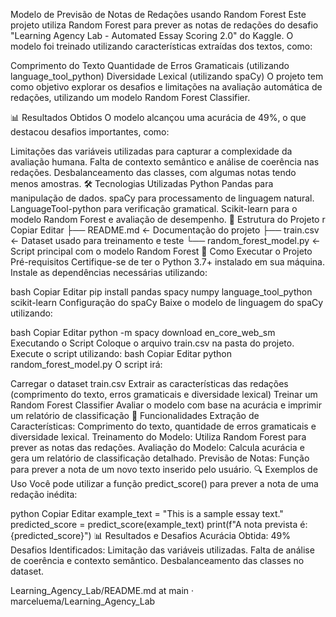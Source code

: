 Modelo de Previsão de Notas de Redações usando Random Forest Este projeto utiliza Random Forest para prever as notas de redações do desafio "Learning Agency Lab - Automated Essay Scoring 2.0" do Kaggle. O modelo foi treinado utilizando características extraídas dos textos, como:

Comprimento do Texto Quantidade de Erros Gramaticais (utilizando language_tool_python) Diversidade Lexical (utilizando spaCy) O projeto tem como objetivo explorar os desafios e limitações na avaliação automática de redações, utilizando um modelo Random Forest Classifier.

📊 Resultados Obtidos O modelo alcançou uma acurácia de 49%, o que destacou desafios importantes, como:

Limitações das variáveis utilizadas para capturar a complexidade da avaliação humana. Falta de contexto semântico e análise de coerência nas redações. Desbalanceamento das classes, com algumas notas tendo menos amostras. 🛠️ Tecnologias Utilizadas Python Pandas para manipulação de dados. spaCy para processamento de linguagem natural. LanguageTool-python para verificação gramatical. Scikit-learn para o modelo Random Forest e avaliação de desempenho. 📁 Estrutura do Projeto r Copiar Editar ├── README.md <- Documentação do projeto
├── train.csv <- Dataset usado para treinamento e teste
└── random_forest_model.py <- Script principal com o modelo Random Forest
🚀 Como Executar o Projeto Pré-requisitos Certifique-se de ter o Python 3.7+ instalado em sua máquina. Instale as dependências necessárias utilizando:

bash Copiar Editar pip install pandas spacy numpy language_tool_python scikit-learn Configuração do spaCy Baixe o modelo de linguagem do spaCy utilizando:

bash Copiar Editar python -m spacy download en_core_web_sm Executando o Script Coloque o arquivo train.csv na pasta do projeto. Execute o script utilizando: bash Copiar Editar python random_forest_model.py O script irá:

Carregar o dataset train.csv Extrair as características das redações (comprimento do texto, erros gramaticais e diversidade lexical) Treinar um Random Forest Classifier Avaliar o modelo com base na acurácia e imprimir um relatório de classificação 📝 Funcionalidades Extração de Características: Comprimento do texto, quantidade de erros gramaticais e diversidade lexical. Treinamento do Modelo: Utiliza Random Forest para prever as notas das redações. Avaliação do Modelo: Calcula acurácia e gera um relatório de classificação detalhado. Previsão de Notas: Função para prever a nota de um novo texto inserido pelo usuário. 🔍 Exemplos de Uso Você pode utilizar a função predict_score() para prever a nota de uma redação inédita:

python Copiar Editar example_text = "This is a sample essay text." predicted_score = predict_score(example_text) print(f"A nota prevista é: {predicted_score}") 📊 Resultados e Desafios Acurácia Obtida: 49% Desafios Identificados: Limitação das variáveis utilizadas. Falta de análise de coerência e contexto semântico. Desbalanceamento das classes no dataset.

Learning_Agency_Lab/README.md at main · marceluema/Learning_Agency_Lab
